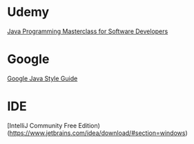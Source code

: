 # Udemy
[Java Programming Masterclass for Software Developers](https://www.udemy.com/course/java-the-complete-java-developer-course/)
# Google
[Google Java Style Guide](https://google.github.io/styleguide/javaguide.html)
# IDE
[IntelliJ Community Free Edition)(https://www.jetbrains.com/idea/download/#section=windows)
